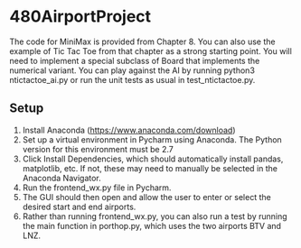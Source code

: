 # 480AirportProject

The code for MiniMax is provided from Chapter 8. You can also use the example of Tic Tac Toe from that chapter as a strong starting point. You will need to implement a special subclass of Board that implements the numerical variant. You can play against the AI by running python3 ntictactoe_ai.py or run the unit tests as usual in test_ntictactoe.py.

## Setup
1. Install Anaconda (https://www.anaconda.com/download)
2. Set up a virtual environment in Pycharm using Anaconda. The Python version for this environment must be 2.7
3. Click Install Dependencies, which should automatically install pandas, matplotlib, etc. If not, these may need to manually be selected in the Anaconda Navigator.
4. Run the frontend_wx.py file in Pycharm. 
5. The GUI should then open and allow the user to enter or select the desired start and end airports.
6. Rather than running frontend_wx.py, you can also run a test by running the main function in porthop.py, which uses the two airports BTV and LNZ.
